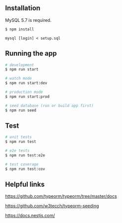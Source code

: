 ## Installation

MySQL 5.7 is required.

```bash
$ npm install
```

```
mysql [login] < setup.sql
```

## Running the app

```bash
# development
$ npm run start

# watch mode
$ npm run start:dev

# production mode
$ npm run start:prod

# seed database (run or build app first)
$ npm run seed
```

## Test

```bash
# unit tests
$ npm run test

# e2e tests
$ npm run test:e2e

# test coverage
$ npm run test:cov
```

## Helpful links

https://github.com/typeorm/typeorm/tree/master/docs

https://github.com/w3tecch/typeorm-seeding

https://docs.nestjs.com/
